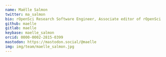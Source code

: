 ```yaml
---
name: Maëlle Salmon
twitter: ma_salmon
bio: rOpenSci Research Software Engineer, Associate editor of rOpenSci Software Peer Review
github: maelle
gitlab: maelle
keybase: maelle_salmon
orcid: 0000-0002-2815-0399
mastodon: https://mastodon.social/@maelle
img: img/team/maelle_salmon.jpg
---
```

